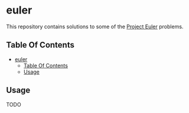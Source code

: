 # euler

This repository contains solutions to some of the [Project Euler](https://projecteuler.net) problems.

## Table Of Contents

- [euler](#euler)
  - [Table Of Contents](#table-of-contents)
  - [Usage](#usage)

## Usage

TODO
